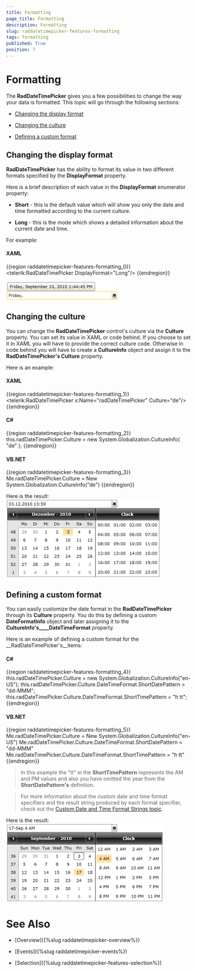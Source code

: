 ```yaml
---
title: Formatting
page_title: Formatting
description: Formatting
slug: raddatetimepicker-features-formatting
tags: formatting
published: True
position: 7
---
```


# Formatting





The __RadDateTimePicker__ gives you a few possibilities to change the way your data is formatted. This topic will go through the following sections:

* [Changing the display format](#Changing_the_display_format)

* [Changing the culture](#Changing_the_culture)

* [Defining a custom format](#Defining_a_custom_format)

## Changing the display format

__RadDateTimePicker__ has the ability to format its value in two different formats specified by the __DisplayFormat__ property.

Here is a brief description of each value in the __DisplayFormat__ enumerator property:

* __Short__ - this is the default value which will show you only the date and time formatted according to the current culture.

* __Long__ - this is the mode which shows a detailed information about the current date and time.

For example:

#### __XAML__

{{region raddatetimepicker-features-formatting_0}}
	<telerik:RadDateTimePicker DisplayFormat="Long"/>
	{{endregion}}

![](images/dateTimePicker_features_formatting_010.png)

## Changing the culture

You can change the __RadDateTimePicker__ control's culture via the __Culture__ property. You can set its value in XAML or code behind. If you choose to set it in XAML you will have to provide the correct culture code. Otherwise in code behind you will have to create a __CultureInfo__ object and assign it to the __RadDateTimePicker's Culture__ property. 

Here is an example:

#### __XAML__

{{region raddatetimepicker-features-formatting_1}}
	<telerik:RadDateTimePicker x:Name="radDateTimePicker" Culture="de"/>
	{{endregion}}



#### __C#__

{{region raddatetimepicker-features-formatting_2}}
	this.radDateTimePicker.Culture = new System.Globalization.CultureInfo( "de" );
	{{endregion}}



#### __VB.NET__

{{region raddatetimepicker-features-formatting_3}}
	Me.radDateTimePicker.Culture = New System.Globalization.CultureInfo("de")
	{{endregion}}



Here is the result:![](images/dateTimePicker_features_formatting_020.png)

## Defining a custom format

You can easily customize the date format in the __RadDateTimePicker__ through its __Culture__ property. You do this by defining a custom __DateFormatInfo__ object and later assigning it to the __CultureInfo's____DateTimeFormat__ property.

Here is an example of defining a custom format for the __RadDateTimePicker's__items:

#### __C#__

{{region raddatetimepicker-features-formatting_4}}
	this.radDateTimePicker.Culture = new System.Globalization.CultureInfo("en-US");
	this.radDateTimePicker.Culture.DateTimeFormat.ShortDatePattern = "dd-MMM";
	this.radDateTimePicker.Culture.DateTimeFormat.ShortTimePattern = "h tt";
	{{endregion}}



#### __VB.NET__

{{region raddatetimepicker-features-formatting_5}}
	Me.radDateTimePicker.Culture = New System.Globalization.CultureInfo("en-US")
	Me.radDateTimePicker.Culture.DateTimeFormat.ShortDatePattern = "dd-MMM"
	Me.radDateTimePicker.Culture.DateTimeFormat.ShortTimePattern = "h tt"
	{{endregion}}



>In this example the "tt" in the __ShortTimePattern__ represents the AM and PM values and also you have omitted the year from the __ShortDatePattern's__ definition.

>For more information about the custom date and time format specifiers and the result string produced by each format specifier, check out the 
            [Custom Date and Time Format Strings topic](http://msdn.microsoft.com/en-us/library/8kb3ddd4.aspx).
          

Here is the result:![](images/dateTimePicker_features_formatting_030.png)

# See Also

 * [Overview]({%slug raddatetimepicker-overview%})

 * [Events]({%slug raddatetimepicker-events%})

 * [Selection]({%slug raddatetimepicker-features-selection%})
